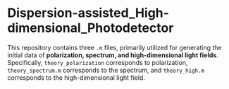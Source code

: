 # Dispersion-assisted_High-dimensional_Photodetector
This repository contains three `.m` files, primarily utilized for generating the initial data of **polarization, spectrum, and high-dimensional light fields**. Specifically, `theory_polarization` corresponds to polarization, `theory_spectrum.m` corresponds to the spectrum, and `theory_high.m` corresponds to the high-dimensional light field.

